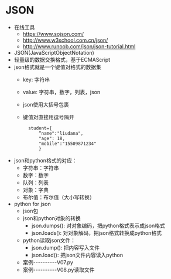 # JSON
- 在线工具
    - https://www.sojson.com/
    - http://www.w3school.com.cn/json/
    - http://www.runoob.com/json/json-tutorial.html
- JSON(JavaScriptObjectNotation)
- 轻量级的数据交换格式，基于ECMAScript
- json格式就是一个键值对格式的数据集
    - key: 字符串
    - value: 字符串，数字，列表，json
    - json使用大括号包裹
    - 键值对直接用逗号隔开
    
            student={
                “name":"liudana",
                "age": 18,
                "mobile":"15509871234"
                }
- json和python格式的对应：
    - 字符串：字符串
    - 数字：数字
    - 队列：列表
    - 对象：字典
    - 布尔值：布尔值（大小写转换）
- python for json
    - json包
    - json和python对象的转换
        - json.dumps(): 对对象编码，把python格式表示成json格式
        - json.loads(): 对对象解码，把json格式转换成python格式
    - python读取json文件：
        - json.dump(): 把内容写入文件
        - json.load(): 把json文件内容读入python
    - 案例----------V07.py
    - 案例----------V08.py读取文件
        
        
    